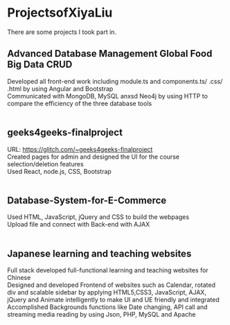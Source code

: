 # ProjectsofXiyaLiu
There are some projects I took part in.

## Advanced Database Management Global Food Big Data CRUD
Developed all front-end work including module.ts and components.ts/ .css/ .html by using Angular and Bootstrap<br/>
Communicated with MongoDB, MySQL anxsd Neo4j by using HTTP to compare the efficiency of the three database tools<br/><br/>

## geeks4geeks-finalproject
URL: https://glitch.com/~geeks4geeks-finalproject<br/>
Created pages for admin and designed the UI for the course selection/deletion features<br/>
Used React, node.js, CSS, Bootstrap<br/><br/>

## Database-System-for-E-Commerce
Used HTML, JavaScript, jQuery and CSS to build the webpages<br/>
Upload file and connect with Back-end with AJAX<br/><br/>

## Japanese learning and teaching websites
Full stack developed full-functional learning and teaching websites for Chinese<br/>
Designed and developed Frontend of websites such as Calendar, rotated div and scalable sidebar by applying HTML5,CSS3, JavaScript, AJAX, jQuery and Animate intelligently to make UI and UE friendly and integrated<br/>
Accomplished Backgrounds functions like Date changing, API call and streaming media reading by using Json, PHP, MySQL and Apache<br/><br/>

